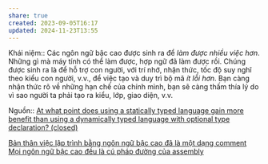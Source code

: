 ```yaml
---
share: true
created: 2023-09-05T16:17
updated: 2024-11-23T13:55
---
```

Khái niệm:: 
Các ngôn ngữ bậc cao được sinh ra để _làm được nhiều việc hơn_. Những gì mà máy tính có thể làm được, hợp ngữ đã làm được rồi. Chúng được sinh ra là để hỗ trợ con người, với trí nhớ, nhận thức, tốc độ suy nghĩ theo kiểu con người, v.v., để việc tạo và duy trì bộ mã _ít lỗi hơn_. Bạn càng nhận thức rõ về những hạn chế của chính mình, bạn sẽ càng thấm thía lý do vì sao người ta phải tạo ra kiểu, lớp, giao diện, v.v.

Nguồn:: [At what point does using a statically typed language gain more benefit than using a dynamically typed language with optional type declaration? (closed)](https://softwareengineering.stackexchange.com/a/448991/192731)

[Bản thân việc lập trình bằng ngôn ngữ bậc cao đã là một dạng comment](B%E1%BA%A3n%20th%C3%A2n%20vi%E1%BB%87c%20l%E1%BA%ADp%20tr%C3%ACnh%20b%E1%BA%B1ng%20ng%C3%B4n%20ng%E1%BB%AF%20b%E1%BA%ADc%20cao%20%C4%91%C3%A3%20l%C3%A0%20m%E1%BB%99t%20d%E1%BA%A1ng%20comment.md)
[Mọi ngôn ngữ bậc cao đều là cú pháp đường của assembly](M%E1%BB%8Di%20ng%C3%B4n%20ng%E1%BB%AF%20b%E1%BA%ADc%20cao%20%C4%91%E1%BB%81u%20l%C3%A0%20c%C3%BA%20ph%C3%A1p%20%C4%91%C6%B0%E1%BB%9Dng%20c%E1%BB%A7a%20assembly.md)